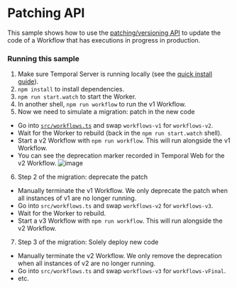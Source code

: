 # Patching API

This sample shows how to use the [patching/versioning API](https://docs.temporal.io/docs/typescript/patching/) to update the code of a Workflow that has executions in progress in production.

### Running this sample

1. Make sure Temporal Server is running locally (see the [quick install guide](https://docs.temporal.io/docs/server/quick-install/)).
2. `npm install` to install dependencies.
3. `npm run start.watch` to start the Worker.
4. In another shell, `npm run workflow` to run the v1 Workflow.
5. Now we need to simulate a migration: patch in the new code

- Go into [`src/workflows.ts`](./src/workflows.ts) and swap `workflows-v1` for `workflows-v2`.
- Wait for the Worker to rebuild (back in the `npm run start.watch` shell).
- Start a v2 Workflow with `npm run workflow`. This will run alongside the v1 Workflow.
- You can see the deprecation marker recorded in Temporal Web for the v2 Workflow.
  ![image](https://user-images.githubusercontent.com/6764957/139673361-35d61b38-ab94-401e-ae7b-feaa52eae8c6.png)

6. Step 2 of the migration: deprecate the patch

- Manually terminate the v1 Workflow. We only deprecate the patch when all instances of v1 are no longer running.
- Go into `src/workflows.ts` and swap `workflows-v2` for `workflows-v3`.
- Wait for the Worker to rebuild.
- Start a v3 Workflow with `npm run workflow`. This will run alongside the v2 Workflow.

7. Step 3 of the migration: Solely deploy new code

- Manually terminate the v2 Workflow. We only remove the deprecation when all instances of v2 are no longer running.
- Go into `src/workflows.ts` and swap `workflows-v3` for `workflows-vFinal`.
- etc.

